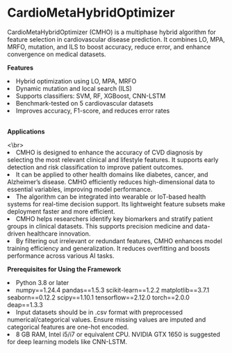 # CardioMetaHybridOptimizer
CardioMetaHybridOptimizer (CMHO) is a multiphase hybrid algorithm for feature selection in cardiovascular disease prediction. It combines LO, MPA, MRFO, mutation, and ILS to boost accuracy, reduce error, and enhance convergence on medical datasets.

<p><b> Features </b></p>

<li> Hybrid optimization using LO, MPA, MRFO</li>

<li>Dynamic mutation and local search (ILS)</li>

<li>Supports classifiers: SVM, RF, XGBoost, CNN-LSTM</li>

<li>Benchmark-tested on 5 cardiovascular datasets</li>

<li>Improves accuracy, F1-score, and reduces error rates</li>



<br>
<p><b> Applications </b></p><\br>


<li> CMHO is designed to enhance the accuracy of CVD diagnosis by selecting the most relevant clinical and lifestyle features. It supports early detection and risk classification to improve patient outcomes.</li>

<li>It can be applied to other health domains like diabetes, cancer, and Alzheimer’s disease. CMHO efficiently reduces high-dimensional data to essential variables, improving model performance.</li>

<li>The algorithm can be integrated into wearable or IoT-based health systems for real-time decision support. Its lightweight feature subsets make deployment faster and more efficient.</li>

<li>CMHO helps researchers identify key biomarkers and stratify patient groups in clinical datasets. This supports precision medicine and data-driven healthcare innovation.</li>

<li>By filtering out irrelevant or redundant features, CMHO enhances model training efficiency and generalization. It reduces overfitting and boosts performance across various AI tasks.</li>



<p><b> Prerequisites for Using the Framework </b></p>


<li> Python 3.8 or later</li>
<li>numpy==1.24.4 pandas==1.5.3 scikit-learn==1.2.2 matplotlib==3.7.1 seaborn==0.12.2 scipy==1.10.1 tensorflow==2.12.0 torch==2.0.0 deap==1.3.3</li>

<li>Input datasets should be in .csv format with preprocessed numerical/categorical values. Ensure missing values are imputed and categorical features are one-hot encoded.</li>

<li> 8 GB RAM, Intel i5/i7 or equivalent CPU. NVIDIA GTX 1650  is suggested for deep learning models like CNN-LSTM.</li>







